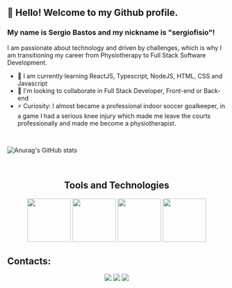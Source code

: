 ## 👋 Hello! Welcome to my Github profile.
### My name is Sergio Bastos and my nickname is "sergiofisio"!

I am passionate about technology and driven by challenges, which is why I am transitioning my career from Physiotherapy to Full Stack Software Development.

- 🌱 I am currently learning ReactJS, Typescript, NodeJS, HTML, CSS and Javascript
- 👯 I'm looking to collaborate in Full Stack Developer, Front-end or Back-end
- ⚡ Curiosity: I almost became a professional indoor soccer goalkeeper, in a game I had a serious knee injury which made me leave the courts professionally and made me become a physiotherapist.

<br>

![Anurag's GitHub stats](https://github-readme-stats.vercel.app/api?username=sergiofisio&show_icons=true&theme=radical)

<br>

<div align = 'center'>

## Tools and Technologies

<img src="https://cdn.jsdelivr.net/gh/devicons/devicon/icons/git/git-plain-wordmark.svg" width= '100' height= '100'/> <img src="https://cdn.jsdelivr.net/gh/devicons/devicon/icons/html5/html5-original.svg" width= '100' height= '100' /> <img src="https://cdn.jsdelivr.net/gh/devicons/devicon/icons/css3/css3-plain-wordmark.svg" width= '100' height= '100' /> <img src="https://cdn.jsdelivr.net/gh/devicons/devicon/icons/javascript/javascript-original.svg" width= '100' height= '100'/>
</div>

## Contacts:

<div align = 'center'>
<a href = "mailto:sergiobastosfisio@yahoo.com.br"><img src="https://img.shields.io/badge/Gmail-D14836?style=for-the-badge&logo=gmail&logoColor=white" target="_blank"></a>
<a href="https://www.linkedin.com/in/sergio-bastos-jr/" target="_blank"><img src="https://img.shields.io/badge/LinkedIn-0077B5?style=for-the-badge&logo=linkedin&logoColor=white" target="_blank" ></a>
<a href = 'https://wa.me/+55-(11)965932620' target='_blank'><img src = 'https://img.shields.io/badge/WhatsApp-25D366?style=for-the-badge&logo=whatsapp&logoColor=white' target="_blank"></a>
</div>
<br>
